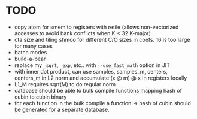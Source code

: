 # TODO
* copy atom for smem to registers with retile (allows non-vectorized accesses to avoid bank conflicts when K < 32 K-major)
* cta size and tiling shmoo for different C/O sizes in coefs. 16 is too large for many cases
* batch modes
* build-a-bear
* replace my `_sqrt`, `_exp`, etc.. with `--use_fast_math` option in JIT
* with inner dot product, can use samples, samples_m, centers, centers_m in L2 norm and accumulate (x @ m) @ x in registers locally
* L1_M requires sqrt(M) to do regular norm
* database should be able to bulk compile functions mapping hash of cubin to cubin binary
* for each function in the bulk compile a function -> hash of cubin should be generated for a separate database.
